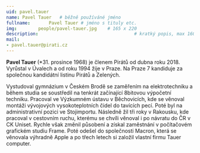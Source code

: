 ```yaml
---
uid: pavel.tauer
name: Pavel Tauer 	# běžně používáné jméno
fullname: 		Pavel Tauer # jméno s tituly etc.
img: 		people/pavel-tauer.jpg    # 165 x 220
description:            	        			# kratký popis, max 160 znaků
mail:
- pavel.tauer@pirati.cz
---
```


**Pavel Tauer** (*31. prosince 1968) je členem Pirátů od dubna roku 2018. Vyrůstal v Úvalech a od roku 1994 žije v Praze. Na Praze 7 kandiduje za společnou kandidátní listinu Pirátů a Zelených.

Vystudoval gymnázium v Českém Brodě se zaměřením na elektrotechniku a během studia se soustředil na tenkrát začínající 8bitovou výpočetní techniku. Pracoval ve Výzkumném ústavu v Běchovicích, kde se věnoval montáži vývojových vysokoteplotních čidel do tavících pecí. Poté byl na administrativní pozici ve Stojimportu. Následně žil tři roky v Rakousku, kde pracoval v cestovním ruchu, kterému se chvíli věnoval i po návratu do ČR v CK Uniset. Rychle však změnil působení a získal zaměstnání v počítačovém grafickém studiu Frame. Poté odešel do společnosti Macron, která se věnovala výhradně Apple a po třech letech si založil vlastní firmu Tauer computer.
